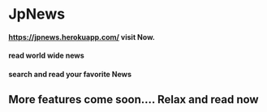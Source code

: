 # JpNews
#### https://jpnews.herokuapp.com/ visit Now.

#### read world wide news

#### search and read your favorite News

## More features come soon.... Relax and read now 
